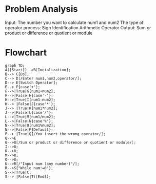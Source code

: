 # Problem Analysis
Input: The number you want to calculate num1 and num2
       The type of operator
process: Sign Identification
         Arithmetic Operator
Output: Sum or product or difference or quotient or module
# Flowchart
```mermaid
graph TD;
A([Start])-->B[Incialization];
B--> C[Do];
C--> D[/Enter num1,num2,operator/];
D--> E[Switch Operator];
E--> F{case'+'};
F-->|True|G[num1+num2];
F-->|False|H{case'-'};
H-->|True|I[num1-num2];
H--> |False|J{case'*'};
J--> |True|K[num1*num2];
J-->|False|L{case'/'};
L-->|True|M[num1/num2];
L-->|False|N{case'%'};
N-->|True|O[num1%num2];
N-->|False|P{Default};
P--> |True|Q[/You insert the wrong operator/];
Q-->E
G-->U[/Sum or product or difference or quotient or module/];
I-->U;
K-->U;
M-->U;
O-->U;
U-->R[/"Input num (any number)"/];
R-->S{"While num!=0"};
S-->|True|C;
S--> |False|T([End]);
